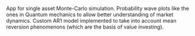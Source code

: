 App for single asset Monte-Carlo simulation. Probability wave plots like the ones in Quantum mechanics to allow better understanding of market dynamics.
Custom AR1 model implemented to take into account mean reversion phenomenons (which are the basis of value investing). 
